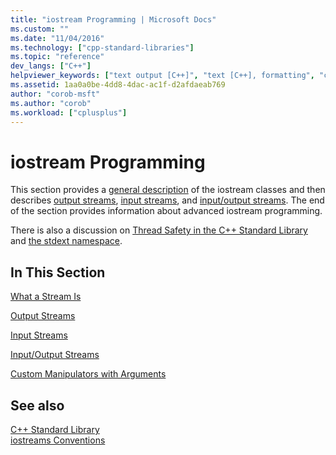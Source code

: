 ```yaml
---
title: "iostream Programming | Microsoft Docs"
ms.custom: ""
ms.date: "11/04/2016"
ms.technology: ["cpp-standard-libraries"]
ms.topic: "reference"
dev_langs: ["C++"]
helpviewer_keywords: ["text output [C++]", "text [C++], formatting", "console [C++], writing to", "console [C++], reading from", "console applications [C++]", "reading data [C++], iostream programming", "output [C++]", "console [C++], text", "data [C++], reading", "I/O [C++], iostream programming", "iostream library", "printing [C++], printing to console", "programming [C++], iostream programming", "text input [C++]"]
ms.assetid: 1aa0a0be-4dd8-4dac-ac1f-d2afdaeab769
author: "corob-msft"
ms.author: "corob"
ms.workload: ["cplusplus"]
---
```

# iostream Programming

This section provides a [general description](../standard-library/what-a-stream-is.md) of the iostream classes and then describes [output streams](../standard-library/output-streams.md), [input streams](../standard-library/input-streams.md), and [input/output streams](../standard-library/input-output-streams.md). The end of the section provides information about advanced iostream programming.

There is also a discussion on [Thread Safety in the C++ Standard Library](../standard-library/thread-safety-in-the-cpp-standard-library.md) and [the stdext namespace](../standard-library/stdext-namespace.md).

## In This Section

[What a Stream Is](../standard-library/what-a-stream-is.md)

[Output Streams](../standard-library/output-streams.md)

[Input Streams](../standard-library/input-streams.md)

[Input/Output Streams](../standard-library/input-output-streams.md)

[Custom Manipulators with Arguments](../standard-library/custom-manipulators-with-arguments.md)

## See also

[C++ Standard Library](../standard-library/cpp-standard-library-reference.md)<br/>
[iostreams Conventions](../standard-library/iostreams-conventions.md)<br/>
